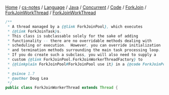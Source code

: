 [Home](https://mengxianbin.github.io) /
[cs-notes](https://mengxianbin.github.io/cs-notes/site) /
[Language](https://mengxianbin.github.io/cs-notes/site/Language) /
[Java](https://mengxianbin.github.io/cs-notes/site/Language/Java) /
[Concurrent](https://mengxianbin.github.io/cs-notes/site/Language/Java/Concurrent) /
[Code](https://mengxianbin.github.io/cs-notes/site/Language/Java/Concurrent/Code) /
[ForkJoin](https://mengxianbin.github.io/cs-notes/site/Language/Java/Concurrent/Code/ForkJoin) /
[ForkJoinWorkThread](https://mengxianbin.github.io/cs-notes/site/Language/Java/Concurrent/Code/ForkJoin/ForkJoinWorkThread) /
[ForkJoinWorkThread](https://mengxianbin.github.io/cs-notes/site/Language/Java/Concurrent/Code/ForkJoin/ForkJoinWorkThread/ForkJoinWorkThread)

```java
/**
 * A thread managed by a {@link ForkJoinPool}, which executes
 * {@link ForkJoinTask}s.
 * This class is subclassable solely for the sake of adding
 * functionality -- there are no overridable methods dealing with
 * scheduling or execution.  However, you can override initialization
 * and termination methods surrounding the main task processing loop.
 * If you do create such a subclass, you will also need to supply a
 * custom {@link ForkJoinPool.ForkJoinWorkerThreadFactory} to
 * {@linkplain ForkJoinPool#ForkJoinPool use it} in a {@code ForkJoinPool}.
 *
 * @since 1.7
 * @author Doug Lea
 */
public class ForkJoinWorkerThread extends Thread {
```